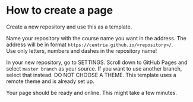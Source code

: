 # How to create a page

Create a new repository and use this as a template. 

Name your repository with the course name you want in the address. The address will be in format `https://centria.github.io/<repository>/`.  
Use only letters, numbers and dashes in the repository name!

In your new repository, go to SETTINGS. Scroll down to GitHub Pages and select `master branch` as your source. If you want to use another branch, select that instead. DO NOT CHOOSE A THEME. This template uses a remote theme and is already set up.

Your page should be ready and online. This might take a few minutes.
